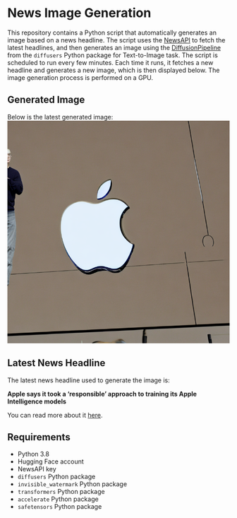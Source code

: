 # News Image Generation
This repository contains a Python script that automatically generates an image based on a news headline. The script uses the [NewsAPI](https://newsapi.org/) to fetch the latest headlines, and then generates an image using the [DiffusionPipeline](https://github.com/huggingface/diffusers) from the `diffusers` Python package for Text-to-Image task.
The script is scheduled to run every few minutes. Each time it runs, it fetches a new headline and generates a new image, which is then displayed below. The image generation process is performed on a GPU.

## Generated Image
Below is the latest generated image:
![Generated Image](image.png)

## Latest News Headline
The latest news headline used to generate the image is:

**Apple says it took a ‘responsible’ approach to training its Apple Intelligence models**

You can read more about it [here](https://news.google.com/rss/articles/CBMidmh0dHBzOi8vdGVjaGNydW5jaC5jb20vMjAyNC8wNy8yOS9hcHBsZS1zYXlzLWl0LXRvb2stYS1yZXNwb25zaWJsZS1hcHByb2FjaC10by10cmFpbmluZy1pdHMtYXBwbGUtaW50ZWxsaWdlbmNlLW1vZGVscy_SAQA?oc=5).

## Requirements
- Python 3.8
- Hugging Face account
- NewsAPI key
- `diffusers` Python package
- `invisible_watermark` Python package
- `transformers` Python package
- `accelerate` Python package
- `safetensors` Python package
